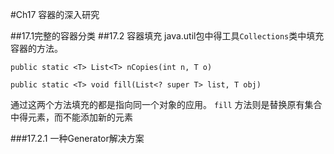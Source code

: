 #Ch17 容器的深入研究

##17.1完整的容器分类
##17.2 容器填充
java.util包中得工具`Collections`类中填充容器的方法。

```
public static <T> List<T> nCopies(int n, T o) 

public static <T> void fill(List<? super T> list, T obj)
```

通过这两个方法填充的都是指向同一个对象的应用。
`fill` 方法则是替换原有集合中得元素，而不能添加新的元素

###17.2.1 一种Generator解决方案